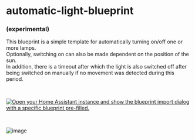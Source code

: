 # automatic-light-blueprint
### (experimental)

This blueprint is a simple template for automatically turning on/off one or more lamps.  
Optionally, switching on can also be made dependent on the position of the sun.  
In addition, there is a timeout after which the light is also switched off after being switched on manually if no movement was detected during this period.  
  
  &nbsp;
  
  
<a href="https://my.home-assistant.io/redirect/blueprint_import/?blueprint_url=https%3A%2F%2Fgithub.com%2FSmartHome-yourself%2Fautomatic-light-blueprint%2Fblob%2Fmain%2Fshys_motion_light.yaml" rel="nofollow"><img src="https://camo.githubusercontent.com/f704cc739e6eaed32da30b62544a89f49ef28b15ed46c1335a505b60b09bb318/68747470733a2f2f6d792e686f6d652d617373697374616e742e696f2f6261646765732f626c75657072696e745f696d706f72742e737667" alt="Open your Home Assistant instance and show the blueprint import dialog with a specific blueprint pre-filled." data-canonical-src="https://my.home-assistant.io/badges/blueprint_import.svg" style="max-width: 100%;"></a>
  
  &nbsp;
  
![image](https://user-images.githubusercontent.com/705724/212506497-4a1fbe01-dd25-4e9c-97e7-3891971535ed.png)

